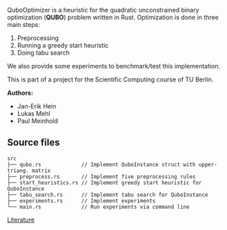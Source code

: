 QuboOptimizer is a heuristic for the quadratic unconstrained binary optimization
(**QUBO**) problem written in Rust.
Optimization is done in three main steps:

1. Preprocessing
2. Running a greedy start heuristic
3. Doing tabu search

We also provide some experiments to benchmark/test this implementation.

This is part of a project for the Scientific Computing course of TU Berlin.

**Authors:**  
* Jan-Erik Hein  
* Lukas Mehl  
* Paul Meinhold

## Source files
```
src
├── qubo.rs             // Implement QuboInstance struct with upper-triang. matrix
├── preprocess.rs       // Implement five preprocessing rules
├── start_heuristics.rs // Implement greedy start heuristic for QuboInstance
├── tabu_search.rs      // Implement tabu search for QuboInstance
├── experiments.rs      // Implement experiments
└── main.rs             // Run experiments via command line
```

[Literature](https://pads.ccc.de/QUwrTGlwvn)
